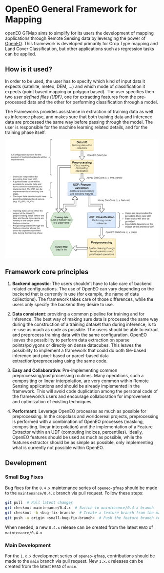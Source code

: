 # OpenEO General Framework for Mapping

openEO GFMap aims to simplify for its users the development of mapping applications through Remote Sensing data by leveraging the power of [OpenEO](https://openeo.org/). This framework is developed primarily for Crop Type mapping and Land Cover Classification, but other applications such as regression tasks can be applied.

## How is it used?

In order to be used, the user has to specify which kind of input data it expects (satellite, meteo, DEM, ...) and which mode of classification it expects (point based mapping or polygon based). The user specifies then two <i>user defined files (UDF)</i>, one for extracting features from the pre-processed data and the other for performing classification through a model.

The Frameworks provides assistance in extraction of training data as well as inference phase, and makes sure that both training data and inference data are processed the same way before passing through the model. The user is responsible for the machine learning related details, and for the training phase itself.

<p align="center">
    <img src="./workflow.png">
</p>

## Framework core principles

1.	<b>Backend agnostic</b>: The users shouldn’t have to take care of backend related configurations. The use of OpenEO can vary depending on the backend that is currently in use (for example, the name of data collections). The framework takes care of those differences, while the users only specify the backend they desire to use.

2. <b> Data consistent</b>: providing a common pipeline for training and for inference. The best way of making sure data is processed the same way during the construction of a training dataset than during inference, is to re-use as much as code as possible. The users should be able to extract and preprocess training data with the same configuration. OpenEO leaves the possibility to perform data extraction on sparse points/polygons or directly on dense datacubes. This leaves the possibility to implement a framework that could do both tile-based inference and pixel-based or parcel-based data extraction/preprocessing using the same code.

3. <b>Easy and Collaborative</b>: Pre-implementing common preprocessing/postprocessing routines. Many operations, such a compositing or linear interpolation, are very common within Remote Sensing applications and should be already implemented in the framework. This will avoid code duplication among the personal code of the framework’s users and encourage collaboration for improvement and optimization of existing techniques.

4.	<b>Performant</b>: Leverage OpenEO processes as much as possible for preprocessing. In the cropclass and worldcereal projects, preprocessing is performed with a combination of OpenEO processes (masking, compositing, linear interpolation) and the implementation of a Feature Extractor within an UDF (computing indices, percentiles). Ideally, OpenEO features should be used as much as possible, while the features extractor should be as simple as possible, only implementing what is currently not possible within OpenEO.

## Development

### Small Bug Fixes
Bug fixes for the `0.4.x` maintenance series of `openeo-gfmap` should be made to the `maintenance/0.4.x` branch via pull request. Follow these steps:

```bash
git pull  # Pull latest changes
git checkout maintenance/0.4.x  # Switch to maintenance/0.4.x branch
git checkout -b <bug-fix-branch>  # Create a feature branch from the maintenance branch
git push -u origin <small-bug-fix-branch>  # Push the feature branch to the remote repository
```

When needed, a new `0.4.x` release can be created from the latest `HEAD` of `maintenance/0.4.x`

### Main Development
For the `1.x.x` development  series of `openeo-gfmap`, contributions should be made to the `main` branch via pull request. New `1.x.x` releases can be created from the latest `HEAD` of `main`. 